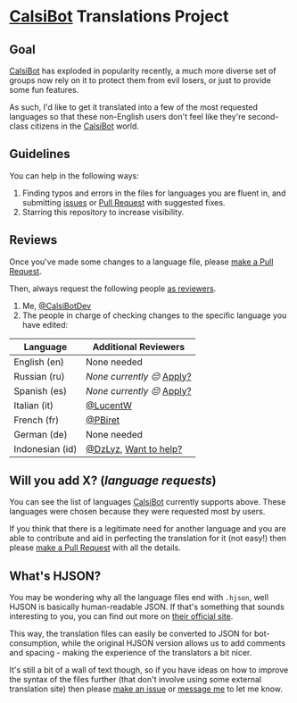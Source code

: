 # [CalsiBot](https://t.me/CalsiBot) Translations Project

## Goal

[CalsiBot](https://t.me/CalsiBot) has exploded in popularity recently, a much more diverse set of groups now rely on it to protect them from evil losers, or just to provide some fun features.

As such, I'd like to get it translated into a few of the most requested languages so that these non-English users don't feel like they're second-class citizens in the [CalsiBot](https://t.me/CalsiBot) world.

## Guidelines

You can help in the following ways:

1. Finding typos and errors in the files for languages you are fluent in, and submitting [issues](https://github.com/CalsiBotDev/CalsiBot/issues/new) or [Pull Request](https://help.github.com/en/github/collaborating-with-issues-and-pull-requests/creating-a-pull-request#creating-the-pull-request) with suggested fixes.
1. Starring this repository to increase visibility.

## Reviews

Once you've made some changes to a language file, please [make a Pull Request](https://help.github.com/en/github/collaborating-with-issues-and-pull-requests/creating-a-pull-request#creating-the-pull-request).

Then, always request the following people [as reviewers](https://help.github.com/en/github/collaborating-with-issues-and-pull-requests/requesting-a-pull-request-review).

1. Me, [@CalsiBotDev](https://github.com/CalsiBotDev)
1. The people in charge of checking changes to the specific language you have edited:

| Language        | Additional Reviewers                                                                                                                                                                                                                                                                                                                                                                                                                                                                                                                                                                                                                                                                                                                                                                                                                                                                                                                                                                                                                                                                                                                                                                                                                                                                                                                                                                                   |
| --------------- | ------------------------------------------------------------------------------------------------------------------------------------------------------------------------------------------------------------------------------------------------------------------------------------------------------------------------------------------------------------------------------------------------------------------------------------------------------------------------------------------------------------------------------------------------------------------------------------------------------------------------------------------------------------------------------------------------------------------------------------------------------------------------------------------------------------------------------------------------------------------------------------------------------------------------------------------------------------------------------------------------------------------------------------------------------------------------------------------------------------------------------------------------------------------------------------------------------------------------------------------------------------------------------------------------------------------------------------------------------------------------------------------------------ |
| English (en)    | None needed |
| Russian (ru)    | _None currently 😔_ [Apply?](<https://github.com/CalsiBotDev/CalsiBot/issues/new?title=I%27d%20like%20to%20adopt%20the%20Russian%20translation!&assignees=CalsiBotDev&labels=Lang-Adoption&body=%23%23%20Hey%2C%20I%27d%20like%20to%20adopt%20the%20Russian%20translation.%0A%0A%23%23%23%20Commitment%20Statement%0A**I%20can%20confirm%20that%20I%3A**%0A_(mark%20these%20boxes%20once%20you%20have%20submitted%20your%20post)_%0A-%20%5B%20%5D%20Speak%20fluent%20Russian%20at%20a%20higher%20level%20than%20a%20regular%20native%20speaker%2C%20and%20can%20translate%20concepts%20and%20ideas%20to%20English%20confidently.%0A-%20%5B%20%5D%20Will%20be%20able%20to%20promptly%20(on%20average%2C%20within%207%20days)%20be%20able%20to%20review%20and%20correct%20new%20translations%2C%20or%20Pull%20Requests%20others%20have%20made%20with%20fixes.%0A%0A%23%23%23%20CalsiBot%20lists%20those%20who%20help%20translate%20a%20language%20when%20users%20select%20it.%0A**I%20want%20to%20be%20credited%20with%20a%20link%20to%3A**%0A_(delete%20all%20except%20ONE%20option)_%0A-%20My%20Telegram%20profile%0A-%20My%20GitHub%20profile%0A%0A%23%23%23%20Previous%20Contributions%0A**If%20you%20have%20made%20previous%20contributions%20to%20translations%20either%20for%20CalsiBot%20or%20some%20other%20project%2C%20please%20link%20to%20some%20examples%20of%20your%20work%20below%3A**>) |
| Spanish (es)    | _None currently 😔_ [Apply?](<https://github.com/CalsiBotDev/CalsiBot/issues/new?title=I%27d%20like%20to%20adopt%20the%20Spanish%20translation!&assignees=CalsiBotDev&labels=Lang-Adoption&body=%23%23%20Hey%2C%20I%27d%20like%20to%20adopt%20the%20Spanish%20translation.%0A%0A%23%23%23%20Commitment%20Statement%0A**I%20can%20confirm%20that%20I%3A**%0A_(mark%20these%20boxes%20once%20you%20have%20submitted%20your%20post)_%0A-%20%5B%20%5D%20Speak%20fluent%20Spanish%20at%20a%20higher%20level%20than%20a%20regular%20native%20speaker%2C%20and%20can%20translate%20concepts%20and%20ideas%20to%20English%20confidently.%0A-%20%5B%20%5D%20Will%20be%20able%20to%20promptly%20(on%20average%2C%20within%207%20days)%20be%20able%20to%20review%20and%20correct%20new%20translations%2C%20or%20Pull%20Requests%20others%20have%20made%20with%20fixes.%0A%0A%23%23%23%20CalsiBot%20lists%20those%20who%20help%20translate%20a%20language%20when%20users%20select%20it.%0A**I%20want%20to%20be%20credited%20with%20a%20link%20to%3A**%0A_(delete%20all%20except%20ONE%20option)_%0A-%20My%20Telegram%20profile%0A-%20My%20GitHub%20profile%0A%0A%23%23%23%20Previous%20Contributions%0A**If%20you%20have%20made%20previous%20contributions%20to%20translations%20either%20for%20CalsiBot%20or%20some%20other%20project%2C%20please%20link%20to%20some%20examples%20of%20your%20work%20below%3A**>) |
| Italian (it)    | [@LucentW](https://github.com/LucentW) |
| French (fr)     | [@PBiret](https://github.com/PBiret) |
| German (de)     | None needed |
| Indonesian (id) | [@DzLyz](https://github.com/itsdzl), [Want to help?](<https://github.com/CalsiBotDev/CalsiBot/issues/new?title=I%27d%20like%20to%20help%20with%20the%20Indonesian%20translation!&assignees=CalsiBotDev&labels=Lang-Adoption&body=%23%23%20Hey%2C%20I%27d%20like%20to%20help%20with%20the%20Indonesian%20translation.%0A%0A%23%23%23%20Commitment%20Statement%0A**I%20can%20confirm%20that%20I%3A**%0A_(mark%20these%20boxes%20once%20you%20have%20submitted%20your%20post)_%0A-%20%5B%20%5D%20Speak%20fluent%20Indonesian%20at%20a%20higher%20level%20than%20a%20regular%20native%20speaker%2C%20and%20can%20translate%20concepts%20and%20ideas%20to%20English%20confidently.%0A-%20%5B%20%5D%20Will%20be%20able%20to%20promptly%20(on%20average%2C%20within%207%20days)%20be%20able%20to%20review%20and%20correct%20new%20translations%2C%20or%20Pull%20Requests%20others%20have%20made%20with%20fixes.%0A%0A%23%23%23%20CalsiBot%20lists%20those%20who%20help%20translate%20a%20language%20when%20users%20select%20it.%0A**I%20want%20to%20be%20credited%20with%20a%20link%20to%3A**%0A_(delete%20all%20except%20ONE%20option)_%0A-%20My%20Telegram%20profile%0A-%20My%20GitHub%20profile%0A%0A%23%23%23%20Previous%20Contributions%0A**If%20you%20have%20made%20previous%20contributions%20to%20translations%20either%20for%20CalsiBot%20or%20some%20other%20project%2C%20please%20link%20to%20some%20examples%20of%20your%20work%20below%3A**>) |

## Will you add X? (_language requests_)

You can see the list of languages [CalsiBot](https://t.me/CalsiBot) currently supports above. These languages were chosen because they were requested most by users.

If you think that there is a legitimate need for another language and you are able to contribute and aid in perfecting the translation for it (not easy!) then please [make a Pull Request](https://help.github.com/en/github/collaborating-with-issues-and-pull-requests/creating-a-pull-request#creating-the-pull-request) with all the details.

## What's HJSON?

You may be wondering why all the language files end with `.hjson`, well HJSON is basically human-readable JSON. If that's something that sounds interesting to you, you can find out more on [their official site](https://hjson.org/).

This way, the translation files can easily be converted to JSON for bot-consumption, while the original HJSON version allows us to add comments and spacing - making the experience of the translators a bit nicer.

It's still a bit of a wall of text though, so if you have ideas on how to improve the syntax of the files further (that don't involve using some external translation site) then please [make an issue](https://github.com/CalsiBotDev/CalsiBot/issues/new) or [message me](https://t.me/cancer) to let me know.
